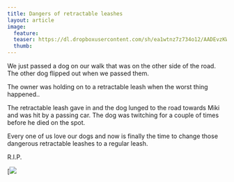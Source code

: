 ```yaml
---
title: Dangers of retractable leashes
layout: article
image:
  feature:
  teaser: https://dl.dropboxusercontent.com/sh/ea1wtnz7z734o12/AADEvzKWT1wZWzs-Ei3VsIUVa/muut/Image_-245px.jpg
  thumb:
---
```


We just passed a dog on our walk that was on the other side of the road. The other dog flipped out when we passed them.

The owner was holding on to a retractable leash when the worst thing happened..

The retractable leash gave in and the dog lunged to the road towards Miki and was hit by a passing car. The dog was twitching for a couple of times before he died on the spot.

Every one of us love our dogs and now is finally the time to change those dangerous retractable leashes to a regular leash.

R.I.P.
 
[![](https://dl.dropboxusercontent.com/sh/ea1wtnz7z734o12/AABiB5VA9n9xYcshKgImXR5za/blogi/Image.jpg)
